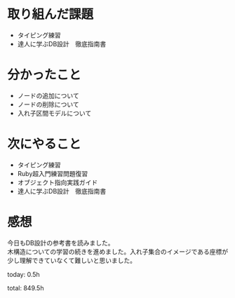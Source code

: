 #  取り組んだ課題
- タイピング練習
- 達人に学ぶDB設計　徹底指南書


# 分かったこと
- ノードの追加について
- ノードの削除について
- 入れ子区間モデルについて
  
  
# 次にやること
- タイピング練習
- Ruby超入門練習問題復習
- オブジェクト指向実践ガイド
- 達人に学ぶDB設計　徹底指南書



# 感想
今日もDB設計の参考書を読みました。  
木構造についての学習の続きを進めました。入れ子集合のイメージである座標が少し理解できていなくて難しいと思いました。  


today: 0.5h

total: 849.5h
